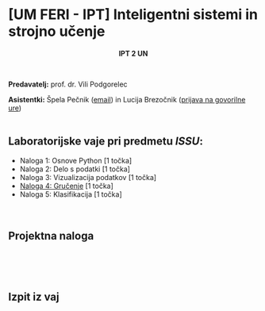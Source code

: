 # [UM FERI - IPT] Inteligentni sistemi in strojno učenje

<p align="center">
  <b>IPT 2 UN <br/></b>
</p>
<br/>

**Predavatelj:** prof. dr. Vili Podgorelec

**Asistentki:** Špela Pečnik ([email](mailto:spela.pecnik@tutamail.com)) in Lucija Brezočnik ([prijava na govorilne ure](https://calendly.com/lucija-brezocnik/30min))<br/><br/>

## Laboratorijske vaje pri predmetu *ISSU*:
- Naloga 1: Osnove Python [1 točka]
- Naloga 2: Delo s podatki [1 točka]
- Naloga 3: Vizualizacija podatkov [1 točka]
- [Naloga 4: Gručenje](<Naloge/Naloga 4/Naloga 4.md>) [1 točka]
- Naloga 5: Klasifikacija [1 točka]
<br/><br/><br/>

## Projektna naloga
<br/><br/><br/>

## Izpit iz vaj

<br/><br/><br/>
